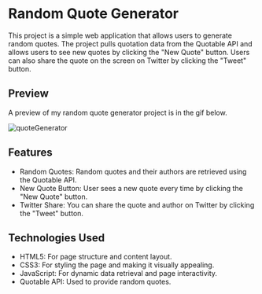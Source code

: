 # Random Quote Generator
This project is a simple web application that allows users to generate random quotes. The project pulls quotation data from the Quotable API and allows users to see new quotes by clicking the "New Quote" button. Users can also share the quote on the screen on Twitter by clicking the "Tweet" button.
## Preview
A preview of my random quote generator project is in the gif below.

![quoteGenerator](https://github.com/user-attachments/assets/7f7acd2b-d2e0-46d8-9434-d1dd3a15848b)

## Features
* Random Quotes: Random quotes and their authors are retrieved using the Quotable API.
* New Quote Button: User sees a new quote every time by clicking the "New Quote" button.
* Twitter Share: You can share the quote and author on Twitter by clicking the "Tweet" button.
## Technologies Used
* HTML5: For page structure and content layout.
* CSS3: For styling the page and making it visually appealing.
* JavaScript: For dynamic data retrieval and page interactivity.
* Quotable API: Used to provide random quotes.
